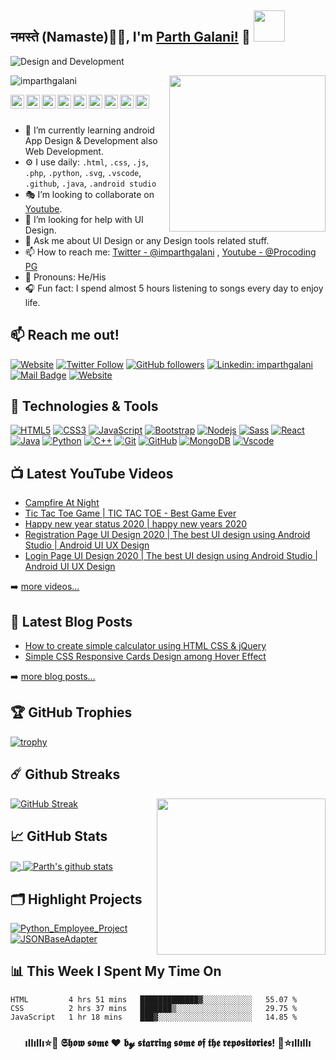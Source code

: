 ## नमस्ते (Namaste)🙏🏻, I'm [Parth Galani!](http://parthgalani.me) 👋 <img src="https://media.giphy.com/media/12oufCB0MyZ1Go/giphy.gif" width="50">



![Design and Development](https://github.com/imparthgalani/imparthgalani/blob/master/img/imparthgalani.png)

<a href="https://procodingpg.live/"><img src="https://github.com/imparthgalani/imparthgalani/blob/master/img/python.png" align="right" height="250" /></a>

<p align="left"> <img src="https://komarev.com/ghpvc/?username=imparthgalani&label=Profile View's&color=blueviolet&style=plastic" alt="imparthgalani" /> </p>

<a href="https://twitter.com/imparthgalani">
  <img align="left" alt="Parth Galani | Twitter" width="22px" src="https://github.com/imparthgalani/imparthgalani/blob/master/img/twitter.svg" />
</a>
<a href="https://www.linkedin.com/in/imparthgalani/">
  <img align="left" alt="Parth Galani" width="22px" src="https://github.com/imparthgalani/imparthgalani/blob/master/img/linkedin.svg" />
</a>
<a href="https://my.indeed.com/p/parthg-zemn2n7">
  <img align="left" alt="Parth Galani" width="22px" src="https://github.com/imparthgalani/imparthgalani/blob/master/img/indeed.jpg" />
</a>
<a href="https://join.skype.com/invite/U6cHp5eJheGc">
  <img align="left" alt="Parth Galani" width="22px" src="https://github.com/imparthgalani/imparthgalani/blob/master/img/skype.svg" />
</a>
<a href="https://www.facebook.com/parth.galani.50/">
  <img align="left" alt="Parth Galani" width="22px" src="https://github.com/imparthgalani/imparthgalani/blob/master/img/facebook.svg" />
</a>
<a href="https://instagram.com/imparthgalani">
  <img align="left" alt="Parth Galani" width="22px" src="https://github.com/imparthgalani/imparthgalani/blob/master/img/instagram.svg" />
</a>
<a href="https://www.youtube.com/channel/UCs8YuffktnbeZiHfPwQ2A9g">
  <img align="left" alt="Parth Galani" width="22px" src="https://github.com/imparthgalani/imparthgalani/blob/master/img/youtube.svg" />
</a>
<a href="https://www.procodingpg.live">
  <img align="left" alt="Parth Galani" width="22px" src="https://github.com/imparthgalani/imparthgalani/blob/master/img/web.svg" />
</a>
<a href="mailto:pgalani193@rku.ac.in">
  <img align="left" alt="Parth Galani" width="22px" src="https://github.com/imparthgalani/imparthgalani/blob/master/img/gmail.svg" />
</a>

<br/>
<br/>

- 📲 I’m currently learning android App Design & Development also Web Development.
- ⚙️ I use daily: `.html`, `.css`, `.js`, `.php`, `.python`,  `.svg`, `.vscode`, `.github`, `.java`, `.android studio`
- 🎭 I’m looking to collaborate on [Youtube](https://www.youtube.com/channel/UCs8YuffktnbeZiHfPwQ2A9g).
- 🤔 I’m looking for help with UI Design.
- 💬 Ask me about UI Design or any Design tools related stuff.
- 📫 How to reach me: [Twitter - @imparthgalani](https://twitter.com/imparthgalani) , [Youtube - @Procoding PG](https://www.youtube.com/channel/UCs8YuffktnbeZiHfPwQ2A9g)
- 🤵 Pronouns: He/His
- 🎧 Fun fact: I spend almost 5 hours listening to songs every day to enjoy life.

## 📫 Reach me out!

[![Website](https://img.shields.io/website?label=PROCODINGPG.LIVE&logo=google-chrome&style=flat-square&up_message=UP&url=https%3A%2F%2Fprocodingpg.live%2F)](https://procodingpg.live)
[![Twitter Follow](https://img.shields.io/twitter/follow/imparthgalani?color=55acee&label=FOLLOW%20%40IMPARTHGALANI&logo=Twitter&style=flat-square)](https://twitter.com/intent/follow?original_referer=https%3A%2F%2Fgithub.com%2Fimparthgalani&screen_name=imparthgalani)
[![GitHub followers](https://img.shields.io/github/followers/imparthgalani?label=FOLLOW%20%40IMPARTHGALANI&logo=GITHUB&style=flat-square)](https://github.com/imparthgalani)
[![Linkedin: imparthgalani](https://img.shields.io/badge/-IMPARTHGALANI-blue?style=flat-square&logo=Linkedin&logoColor=white&link=https://www.linkedin.com/in/imparthgalani/)](https://www.linkedin.com/in/imparthgalani/)
[![Mail Badge](https://img.shields.io/badge/-IMPARTHGALANI-e84393?style=flat-square&labelColor=e84393&logo=instagram&logoColor=white)](https://instagram.com/imparthgalani) 
[![Website](https://img.shields.io/website?label=PORTFOLIO%20WEBSITE&logo=google-chrome&style=flat-square&up_message=PARTHGALANI.ME&url=http%3A%2F%2Fparthgalani.me%2F)](http://parthgalani.me/)

## 🔧 Technologies & Tools

[![HTML5](https://img.shields.io/badge/-HTML5-E34F26?style=flat&logo=html5&logoColor=white)](https://www.w3schools.com/html/)
[![CSS3](https://img.shields.io/badge/-CSS3-1572B6?style=flat&logo=css3)](https://www.w3schools.com/css/)
[![JavaScript](https://img.shields.io/badge/-JavaScript-black?style=flat&logo=javascript)](https://www.w3schools.com/js/)
[![Bootstrap](https://img.shields.io/badge/-Bootstrap-563D7C?style=flat&logo=bootstrap)](https://getbootstrap.com/docs/5.0/getting-started/introduction/)
[![Nodejs](https://img.shields.io/badge/-Nodejs-black?style=flat&logo=Node.js)](https://nodejs.org/en/docs/guides/)
[![Sass](https://img.shields.io/badge/-Sass-CC6699?style=flat&logo=sass&logoColor=white)](https://www.w3schools.com/sass/)
[![React](https://img.shields.io/badge/-React-black?style=flat&logo=react)](https://www.w3schools.com/react/)
[![Java](https://img.shields.io/badge/-java-E34A86?style=flat&logo=java)](https://www.w3schools.com/java/)
[![Python](https://img.shields.io/badge/-Python-black?style=flat&logo=Python)](https://www.w3schools.com/python/)
[![C++](https://img.shields.io/badge/-/_C++-00599C?style=flat&logo=c)](https://www.w3schools.com/cpp/)
[![Git](https://img.shields.io/badge/-Git-black?style=flat&logo=git)](https://git-scm.com/)
[![GitHub](https://img.shields.io/badge/-GitHub-181717?style=flat&logo=github)](https://lab.github.com/)
[![MongoDB](https://img.shields.io/badge/-MongoDB-black?style=flat&logo=mongodb)](https://www.tutorialspoint.com/mongodb/)
[![Vscode](https://img.shields.io/badge/-VSCode-blue?style=flat&logo=visual-studio-code&logoColor=white)](https://code.visualstudio.com/)

## 📺 Latest YouTube Videos
<!-- YOUTUBE:START -->
- [Campfire At Night](https://www.youtube.com/watch?v=8yvxXybDlE4)
- [Tic Tac Toe Game | TIC TAC TOE - Best Game Ever](https://www.youtube.com/watch?v=ROG6HvEMd60)
- [Happy new year status 2020 |  happy new years 2020](https://www.youtube.com/watch?v=uwaKT6EPKPQ)
- [Registration Page UI Design 2020 | The best UI design using Android Studio | Android UI UX Design](https://www.youtube.com/watch?v=1ZsC7OdDun0)
- [Login Page UI Design 2020 | The best UI design using Android Studio | Android UI UX Design](https://www.youtube.com/watch?v=GloXzFAs7Xc)
<!-- YOUTUBE:END -->

➡️ [more videos...](https://www.youtube.com/channel/UCs8YuffktnbeZiHfPwQ2A9g)

## 📕 Latest Blog Posts
<!-- BLOG-POST-LIST:START -->
- [How to create simple calculator using HTML  СSS  &  jQuery](https://www.procodingpg.live/2020/12/How-to-create-simple-calculator-using-javascript.html)
- [Simple CSS Responsive Cards Design among Hover Effect](https://www.procodingpg.live/2020/12/simple-css-responsive-cards-design.html)
<!-- BLOG-POST-LIST:END -->

➡️ [more blog posts...](https://www.procodingpg.live)

## 🏆 GitHub Trophies

[![trophy](https://github-profile-trophy.vercel.app/?username=imparthgalani&column=7&margin-w=10)](https://github.com/imparthgalani)


## ☄️ Github Streaks

<a href="https://procodingpg.live/"><img src="https://github.com/imparthgalani/imparthgalani/blob/master/img/computer.png" align="right" height="250" width="270" /></a>

[![GitHub Streak](https://github-readme-streak-stats.herokuapp.com/?user=imparthgalani&theme=dark)](https://github.com/imparthgalani/github-readme-streak-stats)

## &#x1f4c8; GitHub Stats

<a href="https://github.com/imparthgalani">
  <img align="center" src="https://github-readme-stats.vercel.app/api/top-langs/?username=imparthgalani&theme=dark&hide_langs_below=1" />
</a>
<a href="https://github.com/imparthgalani">
 <img align="center" src="https://github-readme-stats.vercel.app/api?username=imparthgalani&show_icons=true&theme=dark&line_height=27" alt="Parth's github stats"/>
</a>

## 🗂️ Highlight Projects

<a href="https://github.com/imparthgalani/Python_Employee_Project">
  <img align="center" src="https://github-readme-stats.vercel.app/api/pin/?username=imparthgalani&repo=Python_Employee_Project&show_icons=true&line_height=27&title_color=6aa6f8&text_color=8a919a&icon_color=6aa6f8&bg_color=0e1116" alt="Python_Employee_Project" />
</a>

<a href="https://github.com/imparthgalani/JSONBaseAdapter">
  <img align="center" src="https://github-readme-stats.vercel.app/api/pin/?username=imparthgalani&repo=JSONBaseAdapter&show_icons=true&line_height=27&title_color=6aa6f8&text_color=8a919a&icon_color=6aa6f8&bg_color=0e1116" alt="JSONBaseAdapter" />
</a>

## 📊 This Week I Spent My Time On

<!--START_SECTION:waka-->
```text
HTML         4 hrs 51 mins   █████████████▓░░░░░░░░░░░   55.07 % 
CSS          2 hrs 37 mins   ███████▒░░░░░░░░░░░░░░░░░   29.75 % 
JavaScript   1 hr 18 mins    ███▓░░░░░░░░░░░░░░░░░░░░░   14.85 % 
```
<!--END_SECTION:waka-->



<div align="center">

### ıllıllı⭐🌟 𝕾𝖍𝖔𝖜 𝖘𝖔𝖒𝖊 ❤️ 𝖇𝔂 𝖘𝖙𝖆𝖗𝖗𝖎𝖓𝖌 𝖘𝖔𝖒𝖊 𝖔𝖋 𝖙𝖍𝖊 𝖗𝖊𝖕𝖔𝖘𝖎𝖙𝖔𝖗𝖎𝖊𝖘! 🌟⭐ıllıllı

</div>

